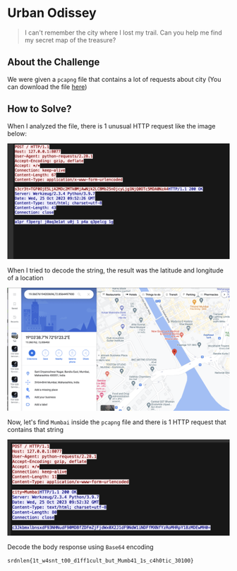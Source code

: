 # Urban Odissey
> I can't remember the city where I lost my trail. Can you help me find my secret map of the treasure?

## About the Challenge
We were given a `pcapng` file that contains a lot of requests about city (You can download the file [here](urban_odissey.pcapng))

## How to Solve?
When I analyzed the file, there is 1 unusual HTTP request like the image below:

![flag](images/s3cr3t.png)

When I tried to decode the string, the result was the latitude and longitude of a location

![flag](images/location.png)

Now, let's find `Mumbai` inside the `pcapng` file and there is 1 HTTP request that contains that string

![flag](images/flag.png)

Decode the body response using `Base64` encoding

```
srdnlen{1t_w4snt_t00_d1ff1cult_but_Mumb41_1s_c4h0tic_30100}
```